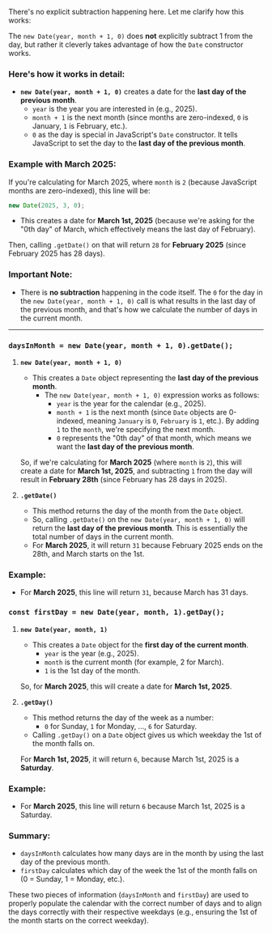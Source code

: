 There's no explicit subtraction happening here. Let me clarify how this works:

The `new Date(year, month + 1, 0)` does **not** explicitly subtract 1 from the day, but rather it cleverly takes advantage of how the `Date` constructor works.

### Here's how it works in detail:

- **`new Date(year, month + 1, 0)`** creates a date for the **last day of the previous month**.
  - `year` is the year you are interested in (e.g., 2025).
  - `month + 1` is the next month (since months are zero-indexed, `0` is January, `1` is February, etc.).
  - `0` as the day is special in JavaScript's `Date` constructor. It tells JavaScript to set the day to the **last day of the previous month**.

### Example with **March 2025**:
If you're calculating for March 2025, where `month` is `2` (because JavaScript months are zero-indexed), this line will be:
```javascript
new Date(2025, 3, 0);
```
- This creates a date for **March 1st, 2025** (because we're asking for the "0th day" of March, which effectively means the last day of February).

Then, calling `.getDate()` on that will return `28` for **February 2025** (since February 2025 has 28 days).

### Important Note:
- There is **no subtraction** happening in the code itself. The `0` for the day in the `new Date(year, month + 1, 0)` call is what results in the last day of the previous month, and that's how we calculate the number of days in the current month.

---

### `daysInMonth = new Date(year, month + 1, 0).getDate();`

1. **`new Date(year, month + 1, 0)`**
   - This creates a `Date` object representing the **last day of the previous month**.
     - The `new Date(year, month + 1, 0)` expression works as follows:
       - `year` is the year for the calendar (e.g., 2025).
       - `month + 1` is the next month (since `Date` objects are 0-indexed, meaning `January` is `0`, `February` is `1`, etc.). By adding `1` to the `month`, we're specifying the next month.
       - `0` represents the "0th day" of that month, which means we want the **last day of the previous month**.

   So, if we're calculating for **March 2025** (where `month` is `2`), this will create a date for **March 1st, 2025**, and subtracting `1` from the day will result in **February 28th** (since February has 28 days in 2025).

2. **`.getDate()`**
   - This method returns the day of the month from the `Date` object.
   - So, calling `.getDate()` on the `new Date(year, month + 1, 0)` will return the **last day of the previous month**. This is essentially the total number of days in the current month.
   - For **March 2025**, it will return `31` because February 2025 ends on the 28th, and March starts on the 1st.

### Example:
- For **March 2025**, this line will return `31`, because March has 31 days.

### `const firstDay = new Date(year, month, 1).getDay();`

1. **`new Date(year, month, 1)`**
   - This creates a `Date` object for the **first day of the current month**.
     - `year` is the year (e.g., 2025).
     - `month` is the current month (for example, 2 for March).
     - `1` is the 1st day of the month.

   So, for **March 2025**, this will create a date for **March 1st, 2025**.

2. **`.getDay()`**
   - This method returns the day of the week as a number:
     - `0` for Sunday, `1` for Monday, ..., `6` for Saturday.
   - Calling `.getDay()` on a `Date` object gives us which weekday the 1st of the month falls on.
   
   For **March 1st, 2025**, it will return `6`, because March 1st, 2025 is a **Saturday**.

### Example:
- For **March 2025**, this line will return `6` because March 1st, 2025 is a Saturday.

### Summary:
- `daysInMonth` calculates how many days are in the month by using the last day of the previous month.
- `firstDay` calculates which day of the week the 1st of the month falls on (0 = Sunday, 1 = Monday, etc.).

These two pieces of information (`daysInMonth` and `firstDay`) are used to properly populate the calendar with the correct number of days and to align the days correctly with their respective weekdays (e.g., ensuring the 1st of the month starts on the correct weekday).